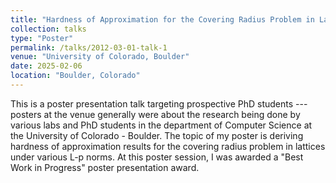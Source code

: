 ```yaml
---
title: "Hardness of Approximation for the Covering Radius Problem in Lattices"
collection: talks
type: "Poster"
permalink: /talks/2012-03-01-talk-1
venue: "University of Colorado, Boulder"
date: 2025-02-06
location: "Boulder, Colorado"
---
```


This is a poster presentation talk targeting prospective PhD students --- posters at the venue generally were about the research being done by various labs and PhD students in the department of Computer Science at the University of Colorado - Boulder. The topic of my poster is deriving hardness of approximation results for the covering radius problem in lattices under various L-p norms. At this poster session, I was awarded a "Best Work in Progress" poster presentation award.

